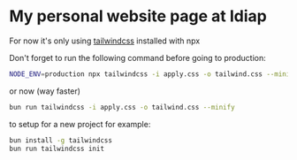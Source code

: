 # My personal website page at Idiap

For now it's only using [tailwindcss](tailwindcss.com) installed with npx

Don't forget to run the following command before going to production:

```bash
NODE_ENV=production npx tailwindcss -i apply.css -o tailwind.css --minify
```

or now  (way faster)

```bash
bun run tailwindcss -i apply.css -o tailwind.css --minify
```

to setup for a new project for example:

```bash
bun install -g tailwindcss
bun run tailwindcss init
```